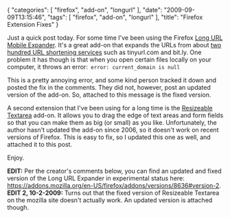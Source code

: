 {
    "categories": [
        "firefox", 
        "add-on", 
        "longurl"
    ], 
    "date": "2009-09-09T13:15:46", 
    "tags": [
        "firefox", 
        "add-on", 
        "longurl"
    ], 
    "title": "Firefox Extension Fixes"
}

Just a quick post today. For some time I've been using the Firefox <a href="https://addons.mozilla.org/en-US/firefox/addon/8636">Long URL Mobile Expander</a>. It's a great add-on that expands the URLs from about <a href="http://longurl.org/services">two hundred URL shortening services</a> such as tinyurl.com and bit.ly. One problem it has though is that when you open certain files locally on your computer, it throws an error:<code lang="bash">
error: current_domain is null</code>

This is a pretty annoying error, and some kind person tracked it down and posted the fix in the comments. They did not, however, post an updated version of the add-on. So, attached to this message is the fixed version.

A second extension that I've been using for a long time is the <a href="https://addons.mozilla.org/en-US/firefox/addon/3818" target="_blank">Resizeable Textarea</a> add-on. It allows you to drag the edge of text areas and form fields so that you can make them as big (or small) as you like. Unfortunately, the author hasn't updated the add-on since 2006, so it doesn't work on recent versions of Firefox. This is easy to fix, so I updated this one as well, and attached it to this post. 

Enjoy.

<strong>EDIT:</strong> Per the creator's comments below, you can find an updated and fixed version of the Long URL Expander in experimental status here: <a href="https://addons.mozilla.org/en-US/firefox/addons/versions/8636#version-2" target="_blank">https://addons.mozilla.org/en-US/firefox/addons/versions/8636#version-2</a>.
<strong>EDIT 2, 10-2-2009:</strong> Turns out that the fixed version of Resizeable Textarea on the mozilla site doesn't actually work. An updated version is attached though.